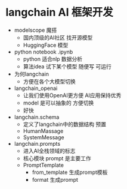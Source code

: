 # langchain AI 框架开发

- modelscope 魔搭
  - 国内顶级的AI社区 找开源模型
  - HuggingFace 模型
- python notebook .ipynb
  - python 适合nlp 数据分析
  - 算法idea 试下某个模型 随便写 可运行
- 为何langchain
  - 方便在各个大模型切换
- langchain_openai
  - 让我们使用OpenAI更方便 AI应用保持优秀
  - model 是可以抽象的 方便切换
  - 好快
- langchain.schema
  - 定义了langchain中的数据结构 预置
  - HumanMassage
  - SystemMessage
- langchain.prompts
  - 进入AI全栈领域的标志
  - 核心模块 prompt 是主要工作
  - PromptTemplate
    - from_template 生成prompt模板
    - format 生成prompt